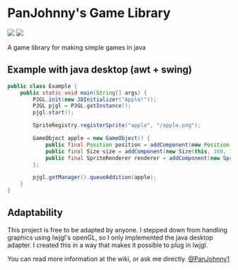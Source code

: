 # PanJohnny's Game Library
[![](https://jitpack.io/v/PanJohnny/PJGameLibrary.svg)](https://jitpack.io/#PanJohnny/PJGameLibrary)
[![](https://img.shields.io/badge/Javadocs-Online-informational)](https://panjohnny.github.io/PJGameLibrary)

A game library for making simple games in java

## Example with java desktop (awt + swing)

```java
public class Example {
    public static void main(String[] args) {
        PJGL.init(new JDInitializer("Apple!"));
        PJGL pjgl = PJGL.getInstance();
        pjgl.start();

        SpriteRegistry.registerSprite("apple", "/apple.png");

        GameObject apple = new GameObject() {
            public final Position position = addComponent(new Position(this, 10, 10));
            public final Size size = addComponent(new Size(this, 100, 100));
            public final SpriteRenderer renderer = addComponent(new SpriteRenderer(this, "apple"));
        };

        pjgl.getManager().queueAddition(apple);
    }
}
```

## Adaptability

This project is free to be adapted by anyone. I stepped down from handling graphics using lwjgl's openGL, so I only implemented the java desktop adapter. I created this in a way that makes it possible to plug in lwjgl.

You can read more information at the wiki, or ask me directly. [@PanJohnny1](https://twitter.com/PanJohnny1)
